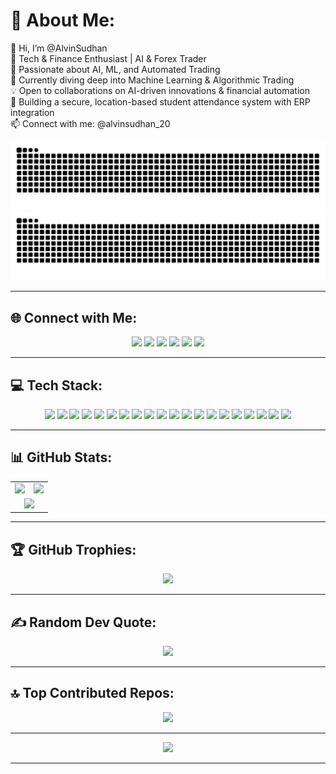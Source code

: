 # 💫 About Me:
👋 Hi, I’m @AlvinSudhan<br>🚀 Tech & Finance Enthusiast | AI & Forex Trader<br>👀 Passionate about AI, ML, and Automated Trading<br>🌱 Currently diving deep into Machine Learning & Algorithmic Trading<br>💡 Open to collaborations on AI-driven innovations & financial automation<br>🎯 Building a secure, location-based student attendance system with ERP integration<br>📫 Connect with me: @alvinsudhan_20
<!-- GitHub Profile Header -->
<!-- GitHub Profile Header -->
<p align="center">
  <img src="https://raw.githubusercontent.com/Alvin20082003/Alvin20082003/output/github-snake-dark.svg#gh-dark-mode-only" />
  <img src="https://raw.githubusercontent.com/Alvin20082003/Alvin20082003/output/github-snake.svg#gh-light-mode-only" />
</p>

---

## 🌐 Connect with Me:
<p align="center">
  <a href="https://discord.gg/alvindvk"><img src="https://img.shields.io/badge/Discord-%237289DA.svg?logo=discord&logoColor=white"></a>
  <a href="https://www.facebook.com/share/1Nbug3sdJG/"><img src="https://img.shields.io/badge/Facebook-%231877F2.svg?logo=Facebook&logoColor=white"></a>
  <a href="https://instagram.com/@alvinsudhan_20"><img src="https://img.shields.io/badge/Instagram-%23E4405F.svg?logo=Instagram&logoColor=white"></a>
  <a href="https://linkedin.com/in/alvin-sudhan-bb66aa228"><img src="https://img.shields.io/badge/LinkedIn-%230077B5.svg?logo=linkedin&logoColor=white"></a>
  <a href="https://pinterest.com/alvinofficial646"><img src="https://img.shields.io/badge/Pinterest-%23E60023.svg?logo=Pinterest&logoColor=white"></a>
  <a href="mailto:alvinofficial646@gmail.com"><img src="https://img.shields.io/badge/Email-D14836?logo=gmail&logoColor=white"></a>
</p>

---

## 💻 Tech Stack:
<p align="center">
  <img src="https://img.shields.io/badge/php-%23777BB4.svg?style=for-the-badge&logo=php&logoColor=white">
  <img src="https://img.shields.io/badge/python-3670A0?style=for-the-badge&logo=python&logoColor=ffdd54">
  <img src="https://img.shields.io/badge/cuda-000000.svg?style=for-the-badge&logo=nVIDIA&logoColor=green">
  <img src="https://img.shields.io/badge/Next-black?style=for-the-badge&logo=next.js&logoColor=white">
  <img src="https://img.shields.io/badge/node.js-6DA55F?style=for-the-badge&logo=node.js&logoColor=white">
  <img src="https://img.shields.io/badge/figma-%23F24E1E.svg?style=for-the-badge&logo=figma&logoColor=white">
  <img src="https://img.shields.io/badge/Adobe%20Lightroom-31A8FF.svg?style=for-the-badge&logo=Adobe%20Lightroom&logoColor=white">
  <img src="https://img.shields.io/badge/Matplotlib-%23ffffff.svg?style=for-the-badge&logo=Matplotlib&logoColor=black">
  <img src="https://img.shields.io/badge/Pandas-%23150458.svg?style=for-the-badge&logo=pandas&logoColor=white">
  <img src="https://img.shields.io/badge/TensorFlow-%23FF6F00.svg?style=for-the-badge&logo=TensorFlow&logoColor=white">
  <img src="https://img.shields.io/badge/NumPy-%23013243.svg?style=for-the-badge&logo=numpy&logoColor=white">
  <img src="https://img.shields.io/badge/PyTorch-%23EE4C2C.svg?style=for-the-badge&logo=PyTorch&logoColor=white">
  <img src="https://img.shields.io/badge/scikit--learn-%23F7931E.svg?style=for-the-badge&logo=scikit-learn&logoColor=white">
  <img src="https://img.shields.io/badge/GitHub-%23121011.svg?style=for-the-badge&logo=github&logoColor=white">
  <img src="https://img.shields.io/badge/HTML5-%23E34F26.svg?style=for-the-badge&logo=html5&logoColor=white">
  <img src="https://img.shields.io/badge/Canva-%2300C4CC.svg?style=for-the-badge&logo=Canva&logoColor=white">
  <img src="https://img.shields.io/badge/MongoDB-%234ea94b.svg?style=for-the-badge&logo=mongodb&logoColor=white">
  <img src="https://img.shields.io/badge/MySQL-4479A1.svg?style=for-the-badge&logo=mysql&logoColor=white">
  <img src="https://img.shields.io/badge/CSS3-%231572B6.svg?style=for-the-badge&logo=css3&logoColor=white">
  <img src="https://img.shields.io/badge/Java-%23ED8B00.svg?style=for-the-badge&logo=openjdk&logoColor=white">
</p>

---

## 📊 GitHub Stats:
<table align="center">
  <tr>
    <td>
      <img src="https://github-readme-stats.vercel.app/api?username=Alvin20082003&theme=blue_navy&hide_border=false&include_all_commits=true&count_private=true"/>
    </td>
    <td>
      <img src="https://nirzak-streak-stats.vercel.app/?user=Alvin20082003&theme=blue_navy&hide_border=false"/>
    </td>
  </tr>
  <tr>
    <td colspan="2" align="center">
      <img src="https://github-readme-stats.vercel.app/api/top-langs/?username=Alvin20082003&theme=blue_navy&hide_border=false&include_all_commits=true&count_private=true&layout=compact"/>
    </td>
  </tr>
</table>

---

## 🏆 GitHub Trophies:
<p align="center">
  <img src="https://github-profile-trophy.vercel.app/?username=Alvin20082003&theme=blue_navy&no-frame=false&no-bg=false&margin-w=4">
</p>

---

## ✍️ Random Dev Quote:
<p align="center">
  <img src="https://quotes-github-readme.vercel.app/api?type=horizontal&theme=merko">
</p>

---

## 🔝 Top Contributed Repos:
<p align="center">
  <img src="https://github-contributor-stats.vercel.app/api?username=Alvin20082003&limit=5&theme=dark&combine_all_yearly_contributions=true">
</p>

---

<p align="center">
  <img src="https://visitcount.itsvg.in/api?id=Alvin20082003&icon=0&color=12">
</p>

---

<!-- Created with GPRM ( https://gprm.itsvg.in ) -->


<!-- Created with GPRM ( https://gprm.itsvg.in ) -->

<!-- Proudly created with GPRM ( https://gprm.itsvg.in ) -->
